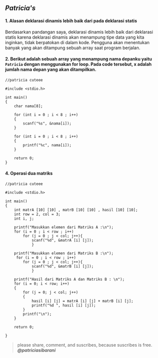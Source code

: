 ## *Patricia's*

#### 1. Alasan deklarasi dinamis lebih baik dari pada deklarasi statis
Berdasarkan pandangan saya, deklarasi dinamis lebih baik dari deklarasi statis karena deklarasi dinamis akan menampung tipe data yang kita inginkan, tidak berpatokan di dalam kode. Pengguna akan menentukan banyak yang akan ditampung sebuah array saat program berjalan.

#### 2. Berikut adalah sebuah array yang menampung nama depanku yaitu `Patricia` dengan menggunakan for loop. Pada code tersebut, x adalah jumlah nama depan yang akan ditampilkan.

```
//patricia cuteee

#include <stdio.h>

int main()
{
    char nama[8];

    for (int i = 0 ; i < 8 ; i++)
    {
        scanf("%s", &nama[i]);
    }
    
    for (int i = 0 ; i < 8 ; i++)
    {
        printf("%c", nama[i]);
    }

    return 0;
}
```

#### 4. Operasi dua matriks

```
//patricia cuteee

#include <stdio.h>

int main()
{
    int matrA [10] [10] , matrB [10] [10] , hasil [10] [10];
    int row = 2, col = 3;
    int i, j;

    printf("Masukkan elemen dari Matriks A :\n");
    for (i = 0 ; i < row ; i++)
        for (j = 0 ; j < col; j++){
            scanf("%d", &matrA [i] [j]);
            }

    printf("Masukkan elemen dari Matriks B :\n");
     for (i = 0 ; i < row ; i++)
        for (j = 0 ; j < col; j++){
            scanf("%d", &matrB [i] [j]);
            }

    printf("Hasil dari Matriks A dan Matriks B : \n");
    for (i = 0; i < row; i++)
    {
        for (j = 0; j < col; j++)
        {
            hasil [i] [j] = matrA [i] [j] + matrB [i] [j];
            printf("%d ", hasil [i] [j]);
        }
        printf("\n");
    }

    return 0;

}
```
> please share, comment, and suscribes, because suscribes is free.
***@patriciasibarani***
